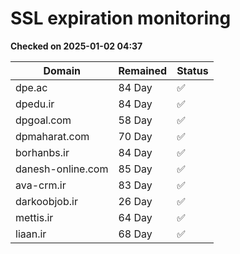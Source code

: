 # SSL expiration monitoring

**Checked on 2025-01-02 04:37**

| Domain | Remained | Status       |
|--------|----------|--------------|
| dpe.ac     | 84 Day   | ✅ |
| dpedu.ir     | 84 Day   | ✅ |
| dpgoal.com     | 58 Day   | ✅ |
| dpmaharat.com     | 70 Day   | ✅ |
| borhanbs.ir     | 84 Day   | ✅ |
| danesh-online.com     | 85 Day   | ✅ |
| ava-crm.ir     | 83 Day   | ✅ |
| darkoobjob.ir     | 26 Day   | ✅ |
| mettis.ir     | 64 Day   | ✅ |
| liaan.ir     | 68 Day   | ✅ |
